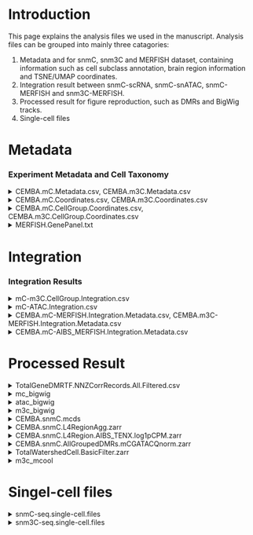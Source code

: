 # Introduction

This page explains the analysis files we used in the manuscript. Analysis files can be grouped into mainly three catagories:

1. Metadata and for snmC, snm3C and MERFISH dataset, containing information such as cell subclass annotation, brain region information and TSNE/UMAP coordinates.
2. Integration result between snmC-scRNA, snmC-snATAC, snmC-MERFISH and snm3C-MERFISH.
3. Processed result for figure reproduction, such as DMRs and BigWig tracks.
4. Single-cell files

# Metadata

### Experiment Metadata and Cell Taxonomy

<details>
  <summary>CEMBA.mC.Metadata.csv, CEMBA.m3C.Metadata.csv</summary>
  
  <b>Description</b>
  Metadata for snmC-seq and snm3C-deq dataset 
  
  <b>Download Links</b>
  <ul>
  <li><a href="https://data.nemoarchive.org/biccn/grant/u19_cemba/ecker/epigenome/sncell/mCseq3/mouse/processed/other/CEMBA.mC.Metadata.csv.tar">CEMBA.mC.Metadata.csv</a></li>
  <li><a href="https://data.nemoarchive.org/biccn/grant/u19_cemba/ecker/epigenome/sncell/m3C-seq/mouse/processed/other/CEMBA.m3C.Metadata.csv.tar">CEMBA.m3C.Metadata.csv</a></li>
  </ul>
  
  <b>Column Names</b>
  <ul>
    <li>mCCCFrac: Used as the estimation of the upper bound of bisulfite non-conversion rate.</li>
    <li>mCGFrac, mCHFrac: Global mCG and mCH(A, C, T) methylation level of the nuclei.</li>
    <li>InputReads, FinalmCReads: Raw input reads number and reads number after filtering.</li>
    <li>MajorRegion,SubRegion, DissectionRegion, CEMBARegion: Brain regions at different resolution. Check Extended Data Figure1 for more information.</li>
    <li>NeuroTransmitters, Class, SubClass: Cell type annotation after integration with AIBS 10X RNA taxonomy at different resolution.</li>
    <li>CellGroup: Cell clusters after iterative clustering. (4,673 cell groups for snmC and 2,363 cell groups for snm3C)</li>
    <li>Plate, Col384, Row384: When sorting single nuclei to 384-well plate, information about which plate and where in that plate the nuclei comes from.</li>
    <li>Slice: Which brain slice the nuclei comes from when doing teh brain dissection; Check Extended Data Figure for more information.</li>
    <li>Sample: Sample name.</li>
    <li>Technology: Technology used, snmC-seq2, snmC-seq3 or snm3C-seq.</li>
    <li>PassBasicQC: If the nuclei passed our basic quality control.</li>
    <li>PlateNormCov: Plate-normalized cell coverage, used to filer abnormal clusters. Calculated by final mC reads of each cell divided by the average final reads of cells from the same 384-well plate.</li>
  </ul>
  
</details>

<details>
  <summary>CEMBA.mC.Coordinates.csv, CEMBA.m3C.Coordinates.csv</summary>
  
  <b>Description</b>
  Whole brain TSNE/UMAP coordinates aftern snmC and snm3C integration; For mC dataset, it also includes MajorRegion TSNE/UMAP coordinates at cell level.
  
  <b>Download Links</b>
  <ul>
  <li><a href="https://data.nemoarchive.org/biccn/grant/u19_cemba/ecker/epigenome/sncell/mCseq3/mouse/processed/other/CEMBA.mC.Coordinates.csv.tar">CEMBA.mC.Coordinates.csv</a></li>
  <li><a href="https://data.nemoarchive.org/biccn/grant/u19_cemba/ecker/epigenome/sncell/m3C-seq/mouse/processed/other/CEMBA.m3C.Coordinates.csv.tar">CEMBA.m3C.Coordinates.csv</a></li>
  </ul>
  
  <b>Column Names</b>
  <ul>
    <li>mc_all_tsne_0, mc_all_tsne_1: TSNE coordinates of whole-dataset snmC-snm3C integration , example plot Fig 2b.</li>
    <li>mc_all_umap_0, mc_all_umap_1: UMAP coordinates of whole-dataset snmC-snm3C integration.</li>
    <li>mr_tsne_0, mr_tsne_1: TSNE coordinates of snmC-snm3C integration by major region, example plot Extended Data Figure 4.</li>
    <li>mr_umap_0, mr_umap_1: UMAP coordinates of snmC-snm3C integration by major region.</li>
  </ul>
  
</details>

<details>
  <summary>CEMBA.mC.CellGroup.Coordinates.csv, CEMBA.m3C.CellGroup.Coordinates.csv</summary>
  
  <b>Description</b>

  Whole brain TSNE/UMAP coordinates aftern snmC and snm3C integration at cell group level. For mC dataset, it also includes MajorRegion TSNE/UMAP coordinates at cell group level
  
  <b>Download Links</b>
  <ul>
  <li><a href="https://data.nemoarchive.org/biccn/grant/u19_cemba/ecker/epigenome/cellgroup/mCseq3/mouse/processed/other/CEMBA.mC.CellGroup.Coordinates.csv.tar">CEMBA.mC.CellGroup.Coordinates.csv</a></li>
  <li><a href="https://data.nemoarchive.org/biccn/grant/u19_cemba/ecker/epigenome/cellgroup/m3C-seq/mouse/processed/other/CEMBA.m3C.CellGroup.Coordinates.csv.tar">CEMBA.m3C.CellGroup.Coordinates.csv</a></li>
  </ul>
  
  <b>Column Names</b>
  <ul>
    <li>mc_all_tsne_0,mc_all_tsne_1: Centroids TSNE coordinates of cells in each cell group after whole-dataset snmC-snm3C integration , example plot Fig 2a.</li>
    <li>mc_all_umap_0,mc_all_umap_1: Centroids UMAP coordinates of cells in each cell group after whole-dataset snmC-snm3C integration.</li>
    <li>cell_counts: Cell number in each cell group, used to plot size of the dots.</li>
  </ul>
  
</details>

<details>
  <summary>MERFISH.GenePanel.txt</summary>
  
  <b>Description</b>

  Genes included in our CEMBA MERFISH gene penel. 
  
  <b>Download Links</b>
  <ul>
  <li><a href="https://data.nemoarchive.org/biccn/grant/u19_cemba/ecker/epigenome/scell/mCseq3/mouse/processed/other/MERFISH.GenePanel.csv.tar">MERFISH.GenePanel.txt</a></li>
  
</details>


# Integration

### Integration Results

<details>
  <summary>mC-m3C.CellGroup.Integration.csv</summary>
  
  <b>Description</b>

  Integration result of snmC-seq and snm3C-seq. Cellgroup to cellgroup relationship.
  
  <b>Download Links</b>
  <ul>
  <li><a href="https://data.nemoarchive.org/biccn/grant/u19_cemba/ecker/epigenome/cellgroup/mCseq3/mouse/processed/other/mC-m3C.CellGroup.Integration.csv.tar">mC-m3C.CellGroup.Integration.csv</a></li>
  </ul>
  
  <b>Column Names</b>
  <ul>
    li>mC.CellGroup: mC cell group; Note, 4607 unique cell groups included here, some small mC cell groups found no good match in the 3C dataset.</li>
    <li>m3C.CellGroup: Matched m3C cell groups for each mC group.</li>
  </ul>
  
</details>

<details>
  <summary>mC-ATAC.Integration.csv</summary>
  
  <b>Description</b>

  Integration result of snmC-seq and snATAC-seq. Cellgroup to cells relationship.
  
  <b>Download Links</b>
  <ul>
  <li><a href="https://data.nemoarchive.org/biccn/grant/u19_cemba/ecker/epigenome/sncell/mCseq3/mouse/processed/other/mC-ATAC.Integration.csv.tar">mC-ATAC.Integration.csv</a></li>
  </ul>
  
  <b>Column Names</b>
  <ul>
    <li>mC.CellGroup: mC cell group</li>
    <li>ATAC.Cells: Matched ATAC cells for each mC cell group.</li>
  </ul>
  
</details>

<details>
  <summary>CEMBA.mC-MERFISH.Integration.Metadata.csv, CEMBA.m3C-MERFISH.Integration.Metadata.csv</summary>
  
  <b>Description</b>

  Integration result of snmC-seq&MERFISH and snm3C-seq&MERFISH. Cell to cell to relationship.
  
  <b>Download Links</b>
  <ul>
  <li><a href="https://data.nemoarchive.org/biccn/grant/u19_cemba/ecker/epigenome/sncell/mCseq3/mouse/processed/other/CEMBA.mC-MERFISH.Integration.Metadata.csv.tar">CEMBA.mC-MERFISH.Integration.Metadata.csv</a></li>
  <li><a href="https://data.nemoarchive.org/biccn/grant/u19_cemba/ecker/epigenome/sncell/m3C-seq/mouse/processed/other/CEMBA.m3C-MERFISH.Integration.Metadata.csv.tar">CEMBA.m3C-MERFISH.Integration.Metadata.csv</a></li>
  </ul>
  
  <b>Column Names</b>
  <ul>
    <li>merfish_cell: Corresponding merfish cell for each mC/m3C nuclei</li>
    <li>standard_center_x, standard_center_y: Imputed spatial coordinates for the mC/m3C nuclei</li>
    <li>sample: sample name; note that spatial coordinates means their coordinated on each sample</li>
    <li>MajorRegion, SubRegion: Brain regions at different resolution</li>
    <li>NeuroTransmitters, Class, SubClass: Cell type annotation after integration with AIBS 10X RNA taxonomy at the different resolution</li>
  </ul>
  
</details>


<details>
  <summary>CEMBA.mC-AIBS_MERFISH.Integration.Metadata.csv</summary>
  
  <b>Description</b>

  Integration result of snmC-seq and AIBS whole mouse brain MERFISH dataset. Cell to cell relationship.
  
  <b>Download Links</b>
  <ul>
  <li><a href="https://data.nemoarchive.org/biccn/grant/u19_cemba/ecker/epigenome/sncell/mCseq3/mouse/processed/other/CEMBA.mC-AIBS_MERFISH.Integration.Metadata.csv.tar">CEMBA.mC-AIBS_MERFISH.Integration.Metadata.csv</a></li>
  </ul>
  
  <b>Column Names</b>
  <ul>
    <li>merfish_cell: matched merfish cell for mC nuclei</li>
    <li>global3D_0, global3D_1: Imputed spatial coordinates for the mC nuclei</li>
    <li>Merfish_slice: Merfish slice ID, in total of 54 merfish slices from aterior to posterior; note that spatial coordinates means their coordinated on each merfish slice</li>
    <li>MajorRegion,SubRegion: Brain regions at different resolution</li>
    <li>NeuroTransmitters, Class, SubClass: Cell type annotation after integration with AIBS 10X RNA taxonomy at the different resolution</li>
  </ul>
  
</details>



# Processed Result

<details>
  <summary>TotalGeneDMRTF.NNZCorrRecords.All.Filtered.csv</summary>
  
  <b>Description</b>

  Gene Regulatory Network result. From Figure 5.
  
  <b>Download Links</b>
  <ul>
  <li><a href="https://data.nemoarchive.org/biccn/grant/u19_cemba/ecker/epigenome/reconstruction/mCseq3/mouse/processed/other/TotalGeneDMRTF.NNZCorrRecords.All.Filtered.csv.tar">TotalGeneDMRTF.NNZCorrRecords.All.Filtered.csv</a></li>
  </ul>
  
  <b>Column Names</b>
  <ul>
    <li>gene, gene_name: Gene Ensembl ID (vm23) and gene name</li>
    <li>tf, tf_name: TF Ensembl ID (vm23) and gene name</li>
    <li>dmr: DMR group ID</li>
    <li>loop: Cis-loop ID</li>
    <li>gene-dmr-corr: Person correlation between gene mCH and DMR mCG level among neuronal cell groups</li>
    <li>gene-dot-corr: Person correlation between gene mCH and contact strength among neuronal cell groups</li>
    <li>tf-dmr-corr: Person correlation between TF mCH and DMR mCG level among neuronal cell groups</li>
    <li>gene-tf-corr: Person correlation between gene and TF mCH level among neuronal cell groups</li>
    <li>final-corr: average correlation between gene-dmr-tf</li>
  </ul>
  
</details>

<details>
  <summary>mc_bigwig</summary>
  
  <b>Description</b>

  Subclass pseudo-bulk mCH and mCG fraction tracks.
  
  <b>Download Links</b>
  <ul>
  <li><a href="https://data.nemoarchive.org/biccn/grant/u19_cemba/ecker/epigenome/cellgroup/mCseq3/mouse/processed/other/">mc_bigwig</a></li>
  </ul>
  
</details>

<details>
  <summary>atac_bigwig</summary>
  
  <b>Description</b>

  Subclass pseudo-bulk ATAC CPM track.
  
  <b>Download Links</b>
  <ul>
  <li><a href="https://data.nemoarchive.org/biccn/grant/u19_cemba/ecker/epigenome/cellgroup/sci_ATACseq/mouse/processed/other/">atac_bigwig</a></li>
  </ul>
  
</details>

<details>
  <summary>m3c_bigwig</summary>
  
  <b>Description</b>

  Subclass pseudo-bulk compartment score and domain probability tracks.
  
  <b>Download Links</b>
  <ul>
  <li><a href="https://data.nemoarchive.org/biccn/grant/u19_cemba/ecker/epigenome/cellgroup/m3C-seq/mouse/processed/other/">m3c_bigwig</a></li>
  </ul>
  
</details>


<details>
  <summary>CEMBA.snmC.mcds</summary>
  
  <b>Description</b>

  snmC dataset cell-by-gene/5kb/100kb mCH and mCG normalized fraction
  
  <b>Download Links</b>
  <ul>
  <li><a href="https://data.nemoarchive.org/biccn/grant/u19_cemba/ecker/epigenome/cellgroup/mCseq3/mouse/processed/counts/CEMBA.snmC.mcds.tar.gz">CEMBA.snmC.mcds</a></li>
  </ul>
  
</details>


<details>
  <summary>CEMBA.snmC.L4RegionAgg.zarr</summary>
  
  <b>Description</b>

  cell-group-by-gene/100kb mCH and mCG normalized fraction.
  
  <b>Download Links</b>
  <ul>
  <li><a href="https://data.nemoarchive.org/biccn/grant/u19_cemba/ecker/epigenome/cellgroup/mCseq3/mouse/processed/counts/CEMBA.snmC.L4RegionAgg.tar.gz">CEMBA.snmC.L4RegionAgg.zarr</a></li>
  </ul>
  
</details>


<details>
  <summary>CEMBA.snmC.L4Region.AIBS_TENX.log1pCPM.zarr</summary>
  
  <b>Description</b>

  cell-group-by-gene RNA log1p(CPM)
  
  <b>Download Links</b>
  <ul>
  <li><a href="https://data.nemoarchive.org/biccn/grant/u19_cemba/ecker/epigenome/cellgroup/mCseq3/mouse/processed/counts/CEMBA.snmC.L4Region.AIBS_TENX.log1pCPM.tar.gz">CEMBA.snmC.L4Region.AIBS_TENX.log1pCPM.zarr</a></li>
  </ul>
  
</details>

<details>
  <summary>CEMBA.snmC.AllGroupedDMRs.mCGATACQnorm.zarr</summary>
  
  <b>Description</b>

  cell-group-by-DMR mCG quantile normalized fraction and ATAC quantile normalized counts
  
  <b>Download Links</b>
  <ul>
  <li><a href="https://data.nemoarchive.org/biccn/grant/u19_cemba/ecker/epigenome/cellgroup/mCseq3/mouse/processed/counts/CEMBA.snmC.AllGroupedDMRs.mCGATACQnorm.tar.gz">CEMBA.snmC.AllGroupedDMRs.mCGATACQnorm.zarr</a></li>
  </ul>
  
</details>

<details>
  <summary>TotalWatershedCell.BasicFilter.zarr</summary>
  
  <b>Description</b>

  CEMBA MERFISH dataset cell-by-gene RNA raw count
  
  <b>Download Links</b>
  <ul>
  <li><a href="https://data.nemoarchive.org/biccn/grant/u19_cemba/ecker/epigenome/cellgroup/mCseq3/mouse/processed/counts/MERFISH.TotalWatershedCell.BasicFilter.tar.gz">TotalWatershedCell.BasicFilter.zarr</a></li>
  </ul>
  
</details>

<details>
  <summary>m3c_mcool</summary>
  
  <b>Description</b>

  Subclass pseudo-bulk imputed 10K resolution 3C matrix, imputed 100K resolution 3C matrix and raw 10K resolution 3C matrix. Only cis contacts are kept.
  
  <b>Download Links</b>
  <ul>
  <li><a href="https://data.nemoarchive.org/biccn/grant/u19_cemba/ecker/epigenome/cellgroup/m3C-seq/mouse/processed/counts/">m3c_mcool</a></li>
  </ul>
  
</details>


# Singel-cell files

<details>
  <summary>snmC-seq.single-cell.files</summary>
  
  <b>Description</b>

  single-cell Fastq, Bam and AllC files for snmC-seq dataset.
  
  <b>Download Links</b>
  <ul>
  <li><a href="https://data.nemoarchive.org/biccn/grant/u19_cemba/ecker/epigenome/sncell/mCseq/mouse/">snmC-seq.single-cell.files</a></li>
  </ul>
  
</details>

<details>
  <summary>snm3C-seq.single-cell.files</summary>
  
  <b>Description</b>

  single-cell Fastq, Bam and AllC files for snm3C-seq dataset.
  
  <b>Download Links</b>
  <ul>
  <li><a href="https://data.nemoarchive.org/biccn/grant/u19_cemba/ecker/epigenome/sncell/m3C-seq/mouse/">snm3C-seq.single-cell.files</a></li>
  </ul>
  
</details>
